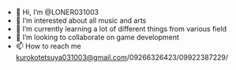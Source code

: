 - 👋 Hi, I’m @LONER031003
- 👀 I’m interested about all music and arts
- 🌱 I’m currently learning a lot of different things from various field 
- 💞️ I’m looking to collaborate on game development
- 📫 How to reach me kurokotetsuya031003@gmail.com/09266326423/09922387229/ 

<!---
LONER031003/LONER031003 is a ✨ special ✨ repository because its `README.md` (this file) appears on your GitHub profile.
You can click the Preview link to take a look at your changes.
--->
